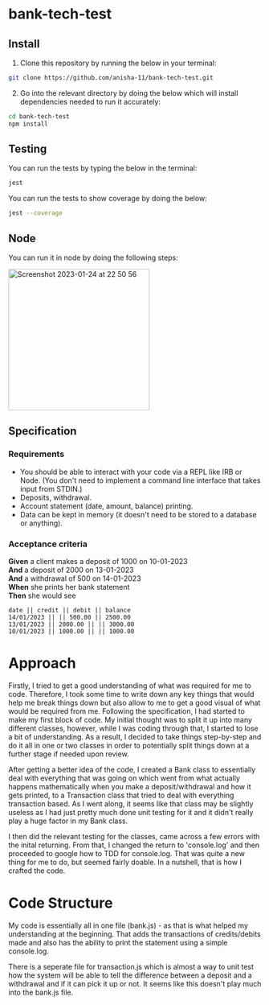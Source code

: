 # bank-tech-test

## Install
1. Clone this repository by running the below in your terminal:
```bash
git clone https://github.com/anisha-11/bank-tech-test.git
```

2. Go into the relevant directory by doing the below which will install dependencies needed to run it accurately:
```bash
cd bank-tech-test
npm install
```

## Testing
You can run the tests by typing the below in the terminal:
```bash
jest
```

You can run the tests to show coverage by doing the below:
```bash
jest --coverage
```

## Node
You can run it in node by doing the following steps:

<img width="281" alt="Screenshot 2023-01-24 at 22 50 56" src="https://user-images.githubusercontent.com/70213220/214441711-b0f834e8-a6ec-41de-b302-d468df86dfdd.png">

## Specification

### Requirements

* You should be able to interact with your code via a REPL like IRB or Node.  (You don't need to implement a command line interface that takes input from STDIN.)
* Deposits, withdrawal.
* Account statement (date, amount, balance) printing.
* Data can be kept in memory (it doesn't need to be stored to a database or anything).

### Acceptance criteria

**Given** a client makes a deposit of 1000 on 10-01-2023  
**And** a deposit of 2000 on 13-01-2023  
**And** a withdrawal of 500 on 14-01-2023  
**When** she prints her bank statement  
**Then** she would see

```
date || credit || debit || balance
14/01/2023 || || 500.00 || 2500.00
13/01/2023 || 2000.00 || || 3000.00
10/01/2023 || 1000.00 || || 1000.00
```
# Approach 

Firstly, I tried to get a good understanding of what was required for me to code. Therefore, I took some time to write down any key things that would help me break things down but also allow to me to get a good visual of what would be required from me. Following the specification, I had started to make my first block of code. My initial thought was to split it up into many different classes, however, while I was coding through that, I started to lose a bit of understanding. As a result, I decided to take things step-by-step and do it all in one or two classes in order to potentially split things down at a further stage if needed upon review. 

After getting a better idea of the code, I created a Bank class to essentially deal with everything that was going on which went from what actually happens mathematically when you make a deposit/withdrawal and how it gets printed, to a Transaction class that tried to deal with everything transaction based. As I went along, it seems like that class may be slightly useless as I had just pretty much done unit testing for it and it didn't really play a huge factor in my Bank class. 

I then did the relevant testing for the classes, came across a few errors with the inital returning. From that, I changed the return to 'console.log' and then proceeded to google how to TDD for console.log. That was quite a new thing for me to do, but seemed fairly doable. In a nutshell, that is how I crafted the code.

# Code Structure 

My code is essentially all in one file (bank.js) - as that is what helped my understanding at the beginning. That adds the transactions of credits/debits made and also has the ability to print the statement using a simple console.log.

There is a seperate file for transaction.js which is almost a way to unit test how the system will be able to tell the difference between a deposit and a withdrawal and if it can pick it up or not. It seems like this doesn't play much into the bank.js file.